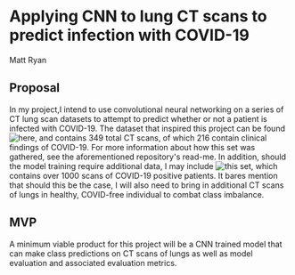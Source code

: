 # Applying CNN to lung CT scans to predict infection with COVID-19
Matt Ryan

## Proposal
In my project,I intend to use convolutional neural networking on a series of CT lung scan datasets to attempt to predict whether or not a patient is infected with COVID-19. The dataset that inspired this project can be found ![here](https://github.com/UCSD-AI4H/COVID-CT), and contains 349 total CT scans, of which 216 contain clinical findings of COVID-19. For more information about how this set was gathered, see the aforementioned repository's read-me. In addition, should the model training require additional data, I may include ![this set](https://bmcresnotes.biomedcentral.com/articles/10.1186/s13104-021-05592-x), which contains over 1000 scans of COVID-19 positive patients. It bares mention that should this be the case, I will also need to bring in additional CT scans of lungs in healthy, COVID-free individual to combat class imbalance.

## MVP
A minimum viable product for this project will be a CNN trained model that can make class predictions on CT scans of lungs as well as model evaluation and associated evaluation metrics.